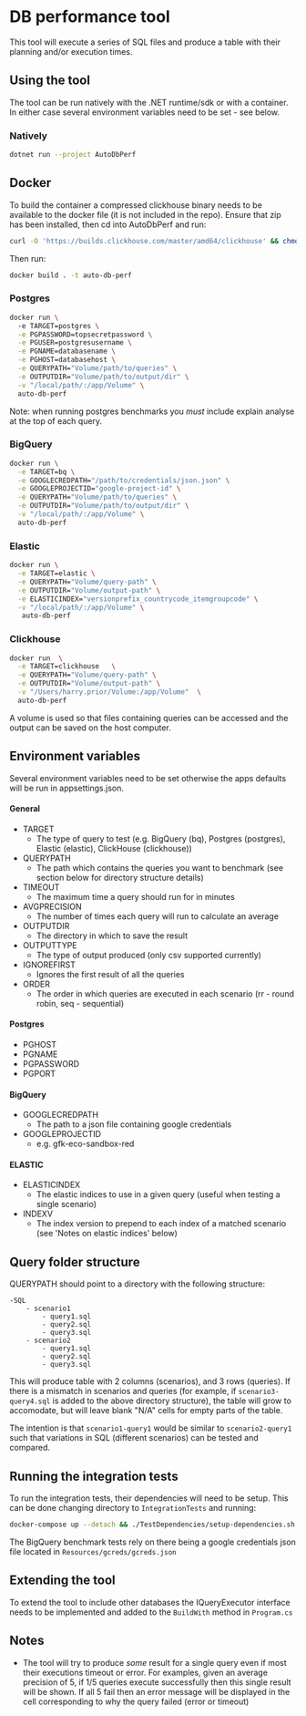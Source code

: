 # DB performance tool

This tool will execute a series of SQL files and produce a table with their planning and/or execution times.

## Using the tool

The tool can be run natively with the .NET runtime/sdk or with a container. In either case several environment variables
need to be set - see below.

### Natively

```bash
dotnet run --project AutoDbPerf 
```

## Docker

To build the container a compressed clickhouse binary needs to be available to the docker file (it is not included in
the repo). Ensure that zip has been installed, then cd into AutoDbPerf and run:

```bash
curl -O 'https://builds.clickhouse.com/master/amd64/clickhouse' && chmod a+x clickhouse && zip clickhouse clickhouse
```

Then run:

```bash
docker build . -t auto-db-perf
```

### Postgres

```bash
docker run \ 
  -e TARGET=postgres \
  -e PGPASSWORD=topsecretpassword \
  -e PGUSER=postgresusername \
  -e PGNAME=databasename \
  -e PGHOST=databasehost \
  -e QUERYPATH="Volume/path/to/queries" \
  -e OUTPUTDIR="Volume/path/to/output/dir" \
  -v "/local/path/:/app/Volume" \
  auto-db-perf
```

Note: when running postgres benchmarks you *must* include explain analyse at the top of each query.

### BigQuery

```bash
docker run \
  -e TARGET=bq \
  -e GOOGLECREDPATH="/path/to/credentials/json.json" \
  -e GOOGLEPROJECTID="google-project-id" \
  -e QUERYPATH="Volume/path/to/queries" \
  -e OUTPUTDIR="Volume/path/to/output/dir" \
  -v "/local/path/:/app/Volume" \
  auto-db-perf
````

### Elastic

```bash
docker run \
  -e TARGET=elastic \
  -e QUERYPATH="Volume/query-path" \
  -e OUTPUTDIR="Volume/output-path" \
  -e ELASTICINDEX="versionprefix_countrycode_itemgroupcode" \
  -v "/local/path/:/app/Volume" \
   auto-db-perf 
```

### Clickhouse

```bash
docker run  \
  -e TARGET=clickhouse   \
  -e QUERYPATH="Volume/query-path" \
  -e OUTPUTDIR="Volume/output-path" \
  -v "/Users/harry.prior/Volume:/app/Volume"  \
  auto-db-perf 
```

A volume is used so that files containing queries can be accessed and the output can be saved on the host computer.

## Environment variables

Several environment variables need to be set otherwise the apps defaults will be run in appsettings.json.

#### General

- TARGET
    - The type of query to test (e.g. BigQuery (bq), Postgres (postgres), Elastic (elastic), ClickHouse (clickhouse))
- QUERYPATH
    - The path which contains the queries you want to benchmark (see section below for directory structure details)
- TIMEOUT
    - The maximum time a query should run for in minutes
- AVGPRECISION
    - The number of times each query will run to calculate an average
- OUTPUTDIR
    - The directory in which to save the result
- OUTPUTTYPE
    - The type of output produced (only csv supported currently)
- IGNOREFIRST
    - Ignores the first result of all the queries
- ORDER
    - The order in which queries are executed in each scenario (rr - round robin, seq - sequential)

#### Postgres

- PGHOST
- PGNAME
- PGPASSWORD
- PGPORT

#### BigQuery

- GOOGLECREDPATH
    - The path to a json file containing google credentials
- GOOGLEPROJECTID
    - e.g. gfk-eco-sandbox-red

#### ELASTIC

- ELASTICINDEX
    - The elastic indices to use in a given query (useful when testing a single scenario)
- INDEXV
    - The index version to prepend to each index of a matched scenario (see 'Notes on elastic indices' below)

## Query folder structure

QUERYPATH should point to a directory with the following structure:

```
-SQL
    - scenario1
        - query1.sql
        - query2.sql
        - query3.sql
    - scenario2
        - query1.sql
        - query2.sql
        - query3.sql
```

This will produce table with 2 columns (scenarios), and 3 rows (queries). If there is a mismatch in scenarios and
queries (for example, if `scenario3-query4.sql` is added to the above directory structure), the table will grow to
accomodate, but will leave blank "N/A" cells for empty parts of the table.

The intention is that `scenario1-query1` would be similar to `scenario2-query1` such that variations in SQL (different
scenarios) can be tested and compared.

## Running the integration tests

To run the integration tests, their dependencies will need to be setup. This can be done changing directory to
`IntegrationTests` and running:

```bash
docker-compose up --detach && ./TestDependencies/setup-dependencies.sh
```

The BigQuery benchmark tests rely on there being a google credentials json file located
in `Resources/gcreds/gcreds.json`

## Extending the tool

To extend the tool to include other databases the IQueryExecutor interface needs to be implemented and added to
the `BuildWith` method in `Program.cs`

## Notes

- The tool will try to produce *some* result for a single query even if most their executions timeout or error. For
  examples, given an average precision of 5, if 1/5 queries execute successfully then this single result will be shown.
  If all 5 fail then an error message will be displayed in the cell corresponding to why the query failed (error or
  timeout)

